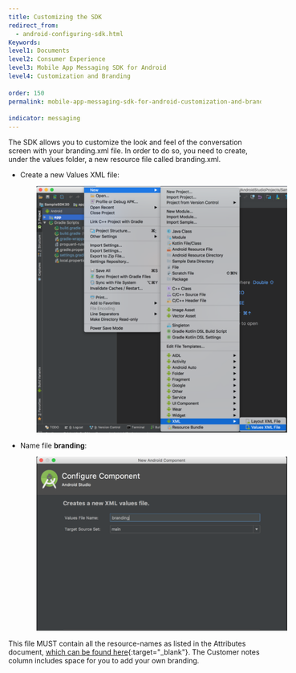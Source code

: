 ```yaml
---
title: Customizing the SDK
redirect_from:
  - android-configuring-sdk.html
Keywords:
level1: Documents
level2: Consumer Experience
level3: Mobile App Messaging SDK for Android
level4: Customization and Branding

order: 150
permalink: mobile-app-messaging-sdk-for-android-customization-and-branding-customizing-the-sdk.html

indicator: messaging
---
```


The SDK allows you to customize the look and feel of the conversation screen with your branding.xml file. In order to do so, you need to create, under the values folder, a new resource file called branding.xml.

* Create a new Values XML file:

<img src="img/android_create_branding_file.png" alt="Branding the SDK step 1" style="max-width:500px;max-height:700px;margin-left:4em;">

* Name file **branding**:

<img src="img/android_create_branding_step2.png" alt="Branding the SDK step 2" style="max-width:500px;max-height:700px;margin-left:4em;">

This file MUST contain all the resource-names as listed in the Attributes document, [which can be found here](android-attributes.html){:target="_blank"}. The Customer notes column includes space for you to add your own branding.
